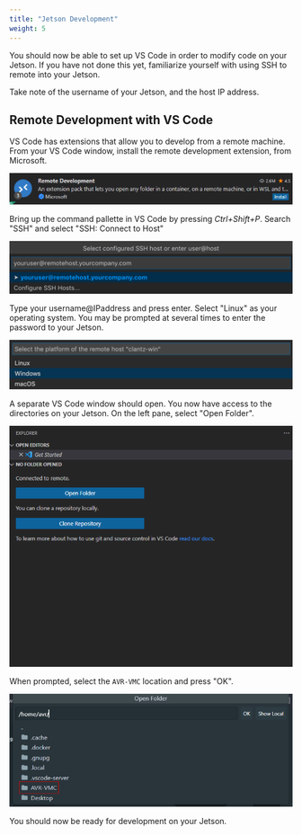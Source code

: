 ```yaml
---
title: "Jetson Development"
weight: 5
---
```


You should now be able to set up VS Code in order to modify code on your Jetson. If you
have not done this yet, familiarize yourself with using SSH to remote into your Jetson.

Take note of the username of your Jetson, and the host IP address.

## Remote Development with VS Code

VS Code has extensions that allow you to develop from a remote machine. From your VS
Code window, install the remote development extension, from Microsoft.

![Remote Development Extension](Pic1.png)

Bring up the command pallette in VS Code by pressing _Ctrl+Shift+P_. Search "SSH" and
select "SSH: Connect to Host"

![SSH Connect To Host](Pic2.png)

Type your username@IPaddress and press enter. Select "Linux" as your operating system.
You may be prompted at several times to enter the password to your Jetson.

![Operating System Selection](Pic3.png)

A separate VS Code window should open. You now have access to the directories on your
Jetson. On the left pane, select "Open Folder".

![List of directories on the Jetson](Pic4.png)

When prompted, select the `AVR-VMC` location and press "OK".

![](2022-12-27-22-57-55.png)

You should now be ready for development on your Jetson.
